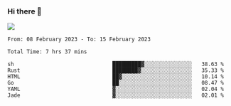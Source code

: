### Hi there 👋️

![](https://komarev.com/ghpvc/?username=Loner1024)

<!--START_SECTION:waka-->

```text
From: 08 February 2023 - To: 15 February 2023

Total Time: 7 hrs 37 mins

sh                               █████████▓░░░░░░░░░░░░░░░   38.63 %
Rust                             ████████▓░░░░░░░░░░░░░░░░   35.33 %
HTML                             ██▓░░░░░░░░░░░░░░░░░░░░░░   10.14 %
Go                               ██░░░░░░░░░░░░░░░░░░░░░░░   08.47 %
YAML                             ▓░░░░░░░░░░░░░░░░░░░░░░░░   02.04 %
Jade                             ▓░░░░░░░░░░░░░░░░░░░░░░░░   02.01 %
```

<!--END_SECTION:waka-->



